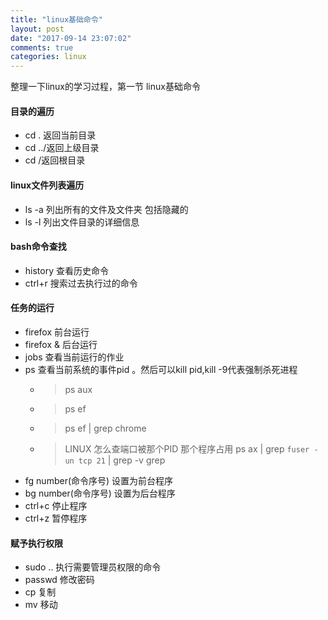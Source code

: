 ```yaml
--- 
title: "linux基础命令"
layout: post
date: "2017-09-14 23:07:02"
comments: true
categories: linux
---
```


整理一下linux的学习过程，第一节 linux基础命令


#### 目录的遍历
* cd . 返回当前目录
* cd ../返回上级目录
* cd /返回根目录

#### linux文件列表遍历

* ls -a 列出所有的文件及文件夹 包括隐藏的
* ls -l 列出文件目录的详细信息


#### bash命令查找
* history 查看历史命令
* ctrl+r 搜索过去执行过的命令


#### 任务的运行
* firefox 前台运行
* firefox & 后台运行
* jobs 查看当前运行的作业
* ps 查看当前系统的事件pid 。然后可以kill pid,kill -9代表强制杀死进程
  * > ps aux
  * > ps ef
  * > ps ef | grep chrome 
  * > LINUX 怎么查端口被那个PID 那个程序占用 ps ax | grep `fuser -un tcp 21` | grep -v grep
* fg number(命令序号) 设置为前台程序
* bg number(命令序号) 设置为后台程序
* ctrl+c 停止程序
* ctrl+z 暂停程序


#### 赋予执行权限
* sudo .. 执行需要管理员权限的命令
* passwd 修改密码
* cp 复制
* mv 移动

 


